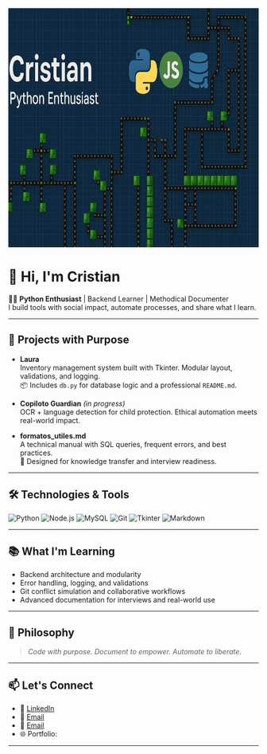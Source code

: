 <img src="https://github.com/VelazquezCH/VelazquezCH/blob/main/banner.png" alt="Cristian - Python Enthusiast" style="width:100%; height:480px;" />

# 👋 Hi, I'm Cristian

👨‍💻 **Python Enthusiast** | Backend Learner | Methodical Documenter  
I build tools with social impact, automate processes, and share what I learn.

---

## 🚀 Projects with Purpose

- **Laura**  
  Inventory management system built with Tkinter. Modular layout, validations, and logging.  
  📦 Includes `db.py` for database logic and a professional `README.md`.

- **Copiloto Guardian** *(in progress)*  
  OCR + language detection for child protection. Ethical automation meets real-world impact.

- **formatos_utiles.md**  
  A technical manual with SQL queries, frequent errors, and best practices.  
  🧠 Designed for knowledge transfer and interview readiness.

---

## 🛠️ Technologies & Tools

![Python](https://img.shields.io/badge/-Python-3776AB?logo=python&logoColor=white)
![Node.js](https://img.shields.io/badge/-Node.js-339933?logo=node.js&logoColor=white)
![MySQL](https://img.shields.io/badge/-MySQL-4479A1?logo=mysql&logoColor=white)
![Git](https://img.shields.io/badge/-Git-F05032?logo=git&logoColor=white)
![Tkinter](https://img.shields.io/badge/-Tkinter-FFCA28?logo=python&logoColor=black)
![Markdown](https://img.shields.io/badge/-Markdown-000000?logo=markdown&logoColor=white)

---

## 📚 What I'm Learning

- Backend architecture and modularity  
- Error handling, logging, and validations  
- Git conflict simulation and collaborative workflows  
- Advanced documentation for interviews and real-world use

---

## 🧭 Philosophy

> *Code with purpose. Document to empower. Automate to liberate.*

---

## 📫 Let's Connect

- 💼 [LinkedIn](https://www.linkedin.com/in/cristian-hernán-velazquez-30243a261)
- 📧 [Email](mailto:velazquezcristianhernan24@gmail.com)
- 📧 [Email](mailto:cv003850@gmail.com)
- 🌐 Portfolio: 

---
